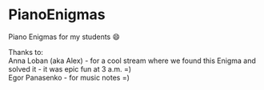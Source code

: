 # PianoEnigmas
Piano Enigmas for my students :smile:

Thanks to:\
Anna Loban (aka Alex) - for a cool stream where we found this Enigma and solved it - it was epic fun at 3 a.m. =)\
Egor Panasenko - for music notes =)
